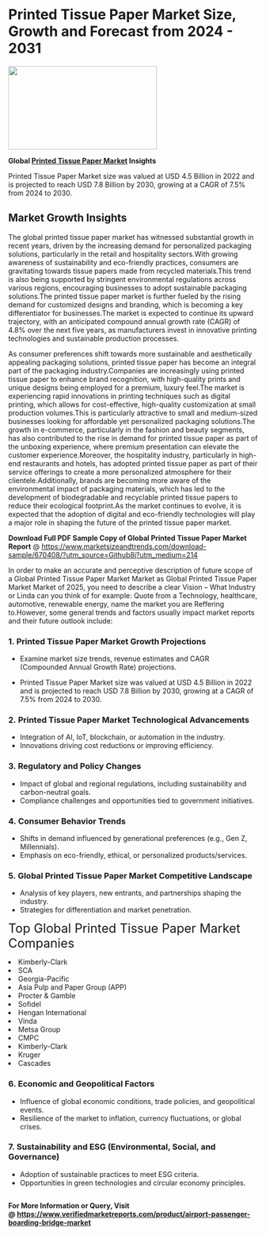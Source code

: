 <H1>Printed Tissue Paper Market Size, Growth and Forecast from 2024 - 2031</H1><img class="aligncenter size-medium wp-image-584254" src="https://thirdeyenews.in/wp-content/uploads/2024/09/Global-Market-Research-300x168.jpeg" alt="" width="300" height="168" /><p><strong>Global&nbsp;<a href="https://www.marketsizeandtrends.com/download-sample/670408/?utm_source=Github8j?utm_medium=214">Printed Tissue Paper Market</a> Insights</strong></p><p>Printed Tissue Paper Market size was valued at USD 4.5 Billion in 2022 and is projected to reach USD 7.8 Billion by 2030, growing at a CAGR of 7.5% from 2024 to 2030.</p><p><h2>Market Growth Insights</h2> <p>The global printed tissue paper market has witnessed substantial growth in recent years, driven by the increasing demand for personalized packaging solutions, particularly in the retail and hospitality sectors.With growing awareness of sustainability and eco-friendly practices, consumers are gravitating towards tissue papers made from recycled materials.This trend is also being supported by stringent environmental regulations across various regions, encouraging businesses to adopt sustainable packaging solutions.The printed tissue paper market is further fueled by the rising demand for customized designs and branding, which is becoming a key differentiator for businesses.The market is expected to continue its upward trajectory, with an anticipated compound annual growth rate (CAGR) of 4.8% over the next five years, as manufacturers invest in innovative printing technologies and sustainable production processes.</p> <p>As consumer preferences shift towards more sustainable and aesthetically appealing packaging solutions, printed tissue paper has become an integral part of the packaging industry.Companies are increasingly using printed tissue paper to enhance brand recognition, with high-quality prints and unique designs being employed for a premium, luxury feel.The market is experiencing rapid innovations in printing techniques such as digital printing, which allows for cost-effective, high-quality customization at small production volumes.This is particularly attractive to small and medium-sized businesses looking for affordable yet personalized packaging solutions.The growth in e-commerce, particularly in the fashion and beauty segments, has also contributed to the rise in demand for printed tissue paper as part of the unboxing experience, where premium presentation can elevate the customer experience.Moreover, the hospitality industry, particularly in high-end restaurants and hotels, has adopted printed tissue paper as part of their service offerings to create a more personalized atmosphere for their clientele.Additionally, brands are becoming more aware of the environmental impact of packaging materials, which has led to the development of biodegradable and recyclable printed tissue papers to reduce their ecological footprint.As the market continues to evolve, it is expected that the adoption of digital and eco-friendly technologies will play a major role in shaping the future of the printed tissue paper market.</p> <p><span class=""><strong>Download Full PDF Sample Copy of Global Printed Tissue Paper Market Report</strong> @ <a href="https://www.marketsizeandtrends.com/download-sample/670408/?utm_source=Github8j?utm_medium=214" target="_blank">https://www.marketsizeandtrends.com/download-sample/670408/?utm_source=Github8j?utm_medium=214</a></span></p><p>In order to make an accurate and perceptive description of future scope of a Global&nbsp;Printed Tissue Paper Market Market as Global&nbsp;Printed Tissue Paper Market Market of 2025, you need to describe a clear Vision &ndash; What Industry or Linda can you think of for example: Quote from a Technology, healthcare, automotive, renewable energy, name the market you are Reffering to.However, some general trends and factors usually impact market reports and their future outlook include:</p><h3>1.&nbsp;<strong>Printed Tissue Paper Market Growth Projections</strong></h3><ul><li>Examine market size trends, revenue estimates and CAGR (Compounded Annual Growth Rate) projections.</li><li><p>Printed Tissue Paper Market size was valued at USD 4.5 Billion in 2022 and is projected to reach USD 7.8 Billion by 2030, growing at a CAGR of 7.5% from 2024 to 2030.</p></li></ul><h3>2.&nbsp;<strong>Printed Tissue Paper Market Technological Advancements</strong></h3><ul><li>Integration of AI, IoT, blockchain, or automation in the industry.</li><li>Innovations driving cost reductions or improving efficiency.</li></ul><h3>3.&nbsp;<strong>Regulatory and Policy Changes</strong></h3><ul><li>Impact of global and regional regulations, including sustainability and carbon-neutral goals.</li><li>Compliance challenges and opportunities tied to government initiatives.</li></ul><h3>4.&nbsp;<strong>Consumer Behavior Trends</strong></h3><ul><li>Shifts in demand influenced by generational preferences (e.g., Gen Z, Millennials).</li><li>Emphasis on eco-friendly, ethical, or personalized products/services.</li></ul><h3>5.&nbsp;<strong>Global Printed Tissue Paper Market Competitive Landscape</strong></h3><ul><li>Analysis of key players, new entrants, and partnerships shaping the industry.</li><li>Strategies for differentiation and market penetration.</li></ul><p data-pm-slice="1 1 []"><span style="color: inherit; font-family: inherit; font-size: 25px;">Top Global Printed Tissue Paper Market Companies</span></p><div class="" data-test-id=""><p><li>Kimberly-Clark</li><li> SCA</li><li> Georgia-Pacific</li><li> Asia Pulp and Paper Group (APP)</li><li> Procter & Gamble</li><li> Sofidel</li><li> Hengan International</li><li> Vinda</li><li> Metsa Group</li><li> CMPC</li><li> Kimberly-Clark</li><li> Kruger</li><li> Cascades</li></p></div><h3>6.&nbsp;<strong>Economic and Geopolitical Factors</strong></h3><ul><li>Influence of global economic conditions, trade policies, and geopolitical events.</li><li>Resilience of the market to inflation, currency fluctuations, or global crises.</li></ul><h3>7.&nbsp;<strong>Sustainability and ESG (Environmental, Social, and Governance)</strong></h3><ul><li>Adoption of sustainable practices to meet ESG criteria.</li><li>Opportunities in green technologies and circular economy principles.</li></ul><h2><strong style="font-size: 14px;">For More Information or Query, Visit @&nbsp;</strong><a style="background-color: #ffffff; font-size: 14px;" href="https://www.marketsizeandtrends.com/report/printed-tissue-paper-market/" target="_blank">https://www.verifiedmarketreports.com/product/airport-passenger-boarding-bridge-market</a></h2>